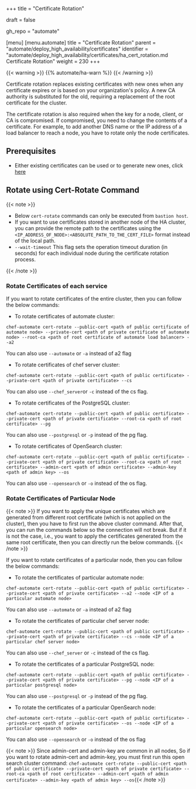 +++
title = "Certificate Rotation"

draft = false

gh_repo = "automate"

[menu]
  [menu.automate]
    title = "Certificate Rotation"
    parent = "automate/deploy_high_availability/certificates"
    identifier = "automate/deploy_high_availability/certificates/ha_cert_rotation.md Certificate Rotation"
    weight = 230
+++

{{< warning >}}
{{% automate/ha-warn %}}
{{< /warning >}}

Certificate rotation replaces existing certificates with new ones when any certificate expires or is based on your organization's policy. A new CA authority is substituted for the old, requiring a replacement of the root certificate for the cluster.

The certificate rotation is also required when the key for a node, client, or CA is compromised. If compromised, you need to change the contents of a certificate. For example, to add another DNS name or the IP address of a load balancer to reach a node, you have to rotate only the node certificates.

## Prerequisites

- Either existing certificates can be used or to generate new ones, click [here](https://docs.chef.io/automate/ha_cert_selfsign/)

## Rotate using Cert-Rotate Command

{{< note >}}

- Below `cert-rotate` commands can only be executed from `bastion host`.
- If you want to use certificates stored in another node of the HA cluster, you can provide the remote path to the certificates using the `<IP_ADDRESS_OF_NODE>:<ABSOLUTE_PATH_TO_THE_CERT_FILE>` format instead of the local path.
- `--wait-timeout` This flag sets the operation timeout duration (in seconds) for each individual node during the certificate rotation process.

{{< /note >}}

### Rotate Certificates of each service

If you want to rotate certificates of the entire cluster, then you can follow the below commands:

- To rotate certificates of automate cluster:

`chef-automate cert-rotate --public-cert <path of public certificate of automate node> --private-cert <path of private certificate of automate node> --root-ca <path of root certificate of automate load balancer> --a2`

You can also use `--automate` or `-a` instead of a2 flag

- To rotate certificates of chef server cluster:

`chef-automate cert-rotate --public-cert <path of public certificate> --private-cert <path of private certificate> --cs`

You can also use `--chef_server`or `-c` instead of the cs flag.

- To rotate certificates of the PostgreSQL cluster:

`chef-automate cert-rotate --public-cert <path of public certificate> --private-cert <path of private certificate> --root-ca <path of root certificate> --pg`

You can also use `--postgresql` or `-p` instead of the pg flag.

- To rotate certificates of OpenSearch cluster:

`chef-automate cert-rotate --public-cert <path of public certificate> --private-cert <path of private certificate> --root-ca <path of root certificate> --admin-cert <path of admin certificate> --admin-key <path of admin key> --os`

You can also use `--opensearch` or `-o` instead of the os flag.

### Rotate Certificates of Particular Node

{{< note >}} If you want to apply the unique certificates which are generated from different root certificate (which is not applied on the cluster), then you have to first run the above cluster command. After that, you can run the commands below so the connection will not break. But if it is not the case, i.e., you want to apply the certificates generated from the same root certificate, then you can directly run the below commands. {{< /note >}}

If you want to rotate certificates of a particular node, then you can follow the below commands:

- To rotate the certificates of particular automate node:

`chef-automate cert-rotate --public-cert <path of public certificate> --private-cert <path of private certificate> --a2 --node <IP of a particular automate node>`

You can also use `--automate` or `-a` instead of a2 flag

- To rotate the certificates of particular chef server node:

`chef-automate cert-rotate --public-cert <path of public certificate> --private-cert <path of private certificate> --cs --node <IP of a particular chef server node>`

You can also use `--chef_server` or `-c` instead of the cs flag.

- To rotate the certificates of a particular PostgreSQL node:

`chef-automate cert-rotate --public-cert <path of public certificate> --private-cert <path of private certificate> --pg --node <IP of a particular postgresql node>`

You can also use `--postgresql` or `-p` instead of the pg flag.

- To rotate the certificates of a particular OpenSearch node:

`chef-automate cert-rotate --public-cert <path of public certificate> --private-cert <path of private certificate> --os --node <IP of a particular opensearch node>`

You can also use `--opensearch` or `-o` instead of the os flag

{{< note >}} Since admin-cert and admin-key are common in all nodes, So if you want to rotate admin-cert and admin-key, you must first run this open search cluster command: 
`chef-automate cert-rotate --public-cert <path of public certificate> --private-cert <path of private certificate> --root-ca <path of root certificate> --admin-cert <path of admin certificate> --admin-key <path of admin key> --os`{{< /note >}}
